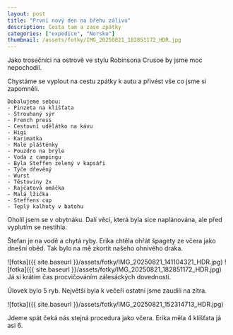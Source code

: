 ```yaml
---
layout: post
title: "První nový den na břehu zálivu"
description: Cesta tam a zase zpátky
categories: ["expedice", "Norsko"]
thumbnail: /assets/fotky/IMG_20250821_182851172_HDR.jpg
---
```


Jako trosečníci na ostrově ve stylu Robinsona Crusoe by jsme moc nepochodil. 

Chystáme se vyplout na cestu zpátky k autu a přivést vše co jsme si zapomněli.

    Dobalujeme sebou:
    - Pinzeta na klíšťata
    - Strouhaný sýr
    - French press
    - Cestovní udělátko na kávu
    - Higi
    - Karimatka
    - Malé pláštěnky
    - Pouzdro na brýle
    - Voda z campingu
    - Byla Steffen zelený v kapsáři
    - Tyče dřevěný
    - Wurst
    - Těstoviny 2x
    - Rajčatová omáčka
    - Malá lžička
    - Steffens cup
    - Teplý kalhoty v batohu

Oholil jsem se v obytnáku. Dalí věcí, která byla sice naplánována, ale před vyplutím se nestihla.

Štefan je na vodě a chytá ryby. Erika chtěla ohřát špagety ze včera jako dnešní oběd. Tak bylo na mě zkortit našeho ohnivého draka.

![fotka]({{ site.baseurl }}/assets/fotky/IMG_20250821_141104321_HDR.jpg)
![fotka]({{ site.baseurl }}/assets/fotky/IMG_20250821_182851172_HDR.jpg)
Já si krátím čas procvičováním zálesáckých dovedností.

Úlovek bylo 5 ryb. Největší byla k večeři ostatní jsme zaudili na zítra.

![fotka]({{ site.baseurl }}/assets/fotky/IMG_20250821_152314713_HDR.jpg)

Jdeme spát čeká nás stejná procedura jako včera.
Erika měla 4 klíšťata já asi 6. 